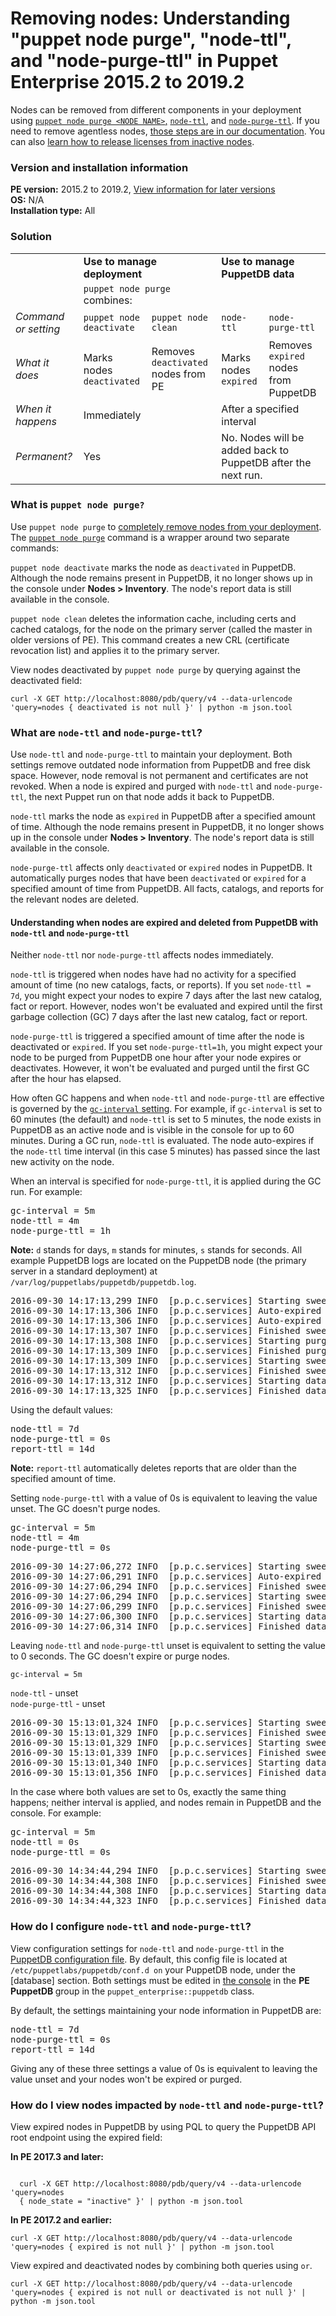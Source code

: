 # Removing nodes: Understanding "puppet node purge", "node-ttl", and "node-purge-ttl" in Puppet Enterprise 2015.2 to 2019.2
<p>Nodes can be removed from different components in your deployment using <a href="https://puppet.com/docs/pe/2019.2/adding_and_removing_nodes.html"><code>puppet node purge &lt;NODE NAME&gt;</code>,</a> <a href="https://github.com/puppetlabs/puppetdb/blob/doc-6.7/documentation/configure.markdown#node-ttl"><code>node-ttl</code></a>, and <a href="https://github.com/puppetlabs/puppetdb/blob/doc-6.7/documentation/configure.markdown#node-purge-ttl"><code>node-purge-ttl</code></a>. If you need to remove agentless nodes, <a href="https://puppet.com/docs/pe/2019.2/adding_and_removing_nodes_inventory.html#remove_nodes_from_inventory" target="_self">those steps are in our documentation</a>. You can also <a href="https://support.puppet.com/hc/en-us/articles/5405856413719">learn how to release licenses from inactive nodes</a>.</p>
<h3 id="version-and-installation-information">Version and installation information</h3>
<p><strong>PE version:</strong> 2015.2 to 2019.2, <a href="https://support.puppet.com/hc/en-us/articles/1500010845362" target="_self">View information for later versions</a><br><strong>OS:</strong> N/A<br><strong>Installation type:</strong> All</p>
<h3 id="solution">Solution</h3>
<table>
<tbody>
<tr>
<td> </td>
<td colspan="2"><strong>Use to manage deployment</strong></td>
<td colspan="2"><strong>Use to manage PuppetDB data</strong></td>
</tr>
<tr>
<td> </td>
<td colspan="2">
<code>puppet node purge</code> combines:</td>
<td> </td>
<td> </td>
</tr>
<tr>
<td><em>Command or setting</em></td>
<td><code>puppet node deactivate</code></td>
<td><code>puppet node clean</code></td>
<td><code>node-ttl</code></td>
<td><code>node-purge-ttl<code></code></code></td>
</tr>
<tr>
<td><em>What it does</em></td>
<td>Marks nodes <code>deactivated</code>
</td>
<td>Removes <code>deactivated</code> nodes from PE</td>
<td>Marks nodes <code>expired</code>
</td>
<td>Removes <code>expired</code> nodes from PuppetDB</td>
</tr>
<tr>
<td><em>When it happens</em></td>
<td colspan="2">Immediately</td>
<td colspan="2">After a specified interval</td>
</tr>
<tr>
<td><em>Permanent?</em></td>
<td colspan="2">Yes</td>
<td colspan="2">No. Nodes will be added back to PuppetDB after the next run.</td>
</tr>
</tbody>
</table>
<h3 id="what-is-puppet-node-purge">What is <code>puppet node purge?</code>
</h3>
<p>Use <code>puppet node purge</code> to <a href="https://puppet.com/docs/pe/2019.2/adding_and_removing_nodes.html">completely remove nodes from your deployment</a>. The <a href="https://puppet.com/docs/pe/2019.2/adding_and_removing_nodes.html#remove_nodes"><code>puppet node purge</code></a> command is a wrapper around two separate commands:</p>
<p><code>puppet node deactivate</code> marks the node as <code>deactivated</code> in PuppetDB. Although the node remains present in PuppetDB, it no longer shows up in the console under <strong>Nodes &gt; Inventory</strong>. The node's report data is still available in the console.</p>
<p><code>puppet node clean</code> deletes the information cache, including certs and cached catalogs, for the node on the primary server (called the master in older versions of PE). This command creates a new CRL (certificate revocation list) and applies it to the primary server.</p>
<p>View nodes deactivated by <code>puppet node purge</code> by querying against the deactivated field:</p>
<p><code>curl -X GET http://localhost:8080/pdb/query/v4 --data-urlencode 'query=nodes { deactivated is not null }' | python -m json.tool</code></p>
<h3 id="what-are-node-ttl-and-node-purge-ttl">What are <code>node-ttl</code> and <code>node-purge-ttl</code>?</h3>
<p>Use <code>node-ttl</code> and <code>node-purge-ttl</code> to maintain your deployment. Both settings remove outdated node information from PuppetDB and free disk space. However, node removal is not permanent and certificates are not revoked. When a node is expired and purged with <code>node-ttl</code> and <code>node-purge-ttl</code>, the next Puppet run on that node adds it back to PuppetDB.</p>
<p><code>node-ttl</code> marks the node as <code>expired</code> in PuppetDB after a specified amount of time. Although the node remains present in PuppetDB, it no longer shows up in the console under <strong>Nodes &gt; Inventory</strong>. The node's report data is still available in the console.</p>
<p><code>node-purge-ttl</code> affects only <code>deactivated</code> or <code>expired</code> nodes in PuppetDB. It automatically purges nodes that have been <code>deactivated</code> or <code>expired</code> for a specified amount of time from PuppetDB. All facts, catalogs, and reports for the relevant nodes are deleted.</p>
<h4 id="understanding-when-nodes-are-expired-and-deleted-from-puppetdb-with-node-ttl-and-node-purge-ttl">Understanding when nodes are expired and deleted from PuppetDB with <code>node-ttl</code> and <code>node-purge-ttl</code>
</h4>
<p>Neither <code>node-ttl</code> nor <code>node-purge-ttl</code> affects nodes immediately.</p>
<p><code>node-ttl</code> is triggered when nodes have had no activity for a specified amount of time (no new catalogs, facts, or reports). If you set <code>node-ttl = 7d</code>, you might expect your nodes to expire 7 days after the last new catalog, fact or report. However, nodes won't be evaluated and expired until the first garbage collection (GC) 7 days after the last new catalog, fact or report.</p>
<p><code>node-purge-ttl</code> is triggered a specified amount of time after the node is deactivated or <code>expired</code>. If you set <code>node-purge-ttl=1h</code>, you might expect your node to be purged from PuppetDB one hour after your node expires or deactivates. However, it won't be evaluated and purged until the first GC after the hour has elapsed.</p>
<p>How often GC happens and when <code>node-ttl</code> and <code>node-purge-ttl</code> are effective is governed by the <a href="https://github.com/puppetlabs/puppetdb/blob/doc-6.7/documentation/configure.markdown#gc-interval"><code>gc-interval</code> setting</a>. For example, if <code>gc-interval</code> is set to 60 minutes (the default) and <code>node-ttl</code> is set to 5 minutes, the node exists in PuppetDB as an active node and is visible in the console for up to 60 minutes. During a GC run, <code>node-ttl</code> is evaluated. The node auto-expires if the <code>node-ttl</code> time interval (in this case 5 minutes) has passed since the last new activity on the node.</p>
<p>When an interval is specified for <code>node-purge-ttl</code>, it is applied during the GC run. For example:</p>
<pre>gc-interval = 5m
node-ttl = 4m
node-purge-ttl = 1h</pre>
<p><strong>Note:</strong> <code>d</code> stands for days, <code>m</code> stands for minutes, <code>s</code> stands for seconds. All example PuppetDB logs are located on the PuppetDB node (the primary server in a standard deployment) at <code>/var/log/puppetlabs/puppetdb/puppetdb.log</code>.</p>
<pre>2016-09-30 14:17:13,299 INFO  [p.p.c.services] Starting sweep of stale nodes (threshold: 4 minutes)
2016-09-30 14:17:13,306 INFO  [p.p.c.services] Auto-expired node nagios-client
2016-09-30 14:17:13,306 INFO  [p.p.c.services] Auto-expired node nagios-server
2016-09-30 14:17:13,307 INFO  [p.p.c.services] Finished sweep of stale nodes (threshold: 4 minutes)
2016-09-30 14:17:13,308 INFO  [p.p.c.services] Starting purge deactivated and expired nodes (threshold: 1 hour)
2016-09-30 14:17:13,309 INFO  [p.p.c.services] Finished purge deactivated and expired nodes (threshold: 1 hour)
2016-09-30 14:17:13,309 INFO  [p.p.c.services] Starting sweep of stale reports (threshold: 14 days)
2016-09-30 14:17:13,312 INFO  [p.p.c.services] Finished sweep of stale reports (threshold: 14 days)
2016-09-30 14:17:13,312 INFO  [p.p.c.services] Starting database garbage collection
2016-09-30 14:17:13,325 INFO  [p.p.c.services] Finished database garbage collection</pre>
<p>Using the default values:</p>
<pre>node-ttl = 7d
node-purge-ttl = 0s
report-ttl = 14d</pre>
<p><strong>Note:</strong> <code>report-ttl</code> automatically deletes reports that are older than the specified amount of time.</p>
<p>Setting <code>node-purge-ttl</code> with a value of 0s is equivalent to leaving the value unset. The GC doesn't purge nodes.</p>
<pre>gc-interval = 5m
node-ttl = 4m
node-purge-ttl = 0s</pre>
<pre>2016-09-30 14:27:06,272 INFO  [p.p.c.services] Starting sweep of stale nodes (threshold: 4 minutes)
2016-09-30 14:27:06,291 INFO  [p.p.c.services] Auto-expired node nagios
2016-09-30 14:27:06,294 INFO  [p.p.c.services] Finished sweep of stale nodes (threshold: 4 minutes)
2016-09-30 14:27:06,294 INFO  [p.p.c.services] Starting sweep of stale reports (threshold: 14 days)
2016-09-30 14:27:06,299 INFO  [p.p.c.services] Finished sweep of stale reports (threshold: 14 days)
2016-09-30 14:27:06,300 INFO  [p.p.c.services] Starting database garbage collection
2016-09-30 14:27:06,314 INFO  [p.p.c.services] Finished database garbage collection</pre>
<p>Leaving <code>node-ttl</code> and <code>node-purge-ttl</code> unset is equivalent to setting the value to 0 seconds. The GC doesn't expire or purge nodes.</p>
<p><code>gc-interval = 5m</code></p>
<p><code>node-ttl</code> - unset<br><code>node-purge-ttl</code> - unset</p>
<pre>2016-09-30 15:13:01,324 INFO  [p.p.c.services] Starting sweep of stale nodes (threshold: 7 days)
2016-09-30 15:13:01,329 INFO  [p.p.c.services] Finished sweep of stale nodes (threshold: 7 days)
2016-09-30 15:13:01,329 INFO  [p.p.c.services] Starting sweep of stale reports (threshold: 14 days)
2016-09-30 15:13:01,339 INFO  [p.p.c.services] Finished sweep of stale reports (threshold: 14 days)
2016-09-30 15:13:01,340 INFO  [p.p.c.services] Starting database garbage collection
2016-09-30 15:13:01,356 INFO  [p.p.c.services] Finished database garbage collection</pre>
<p>In the case where both values are set to 0s, exactly the same thing happens; neither interval is applied, and nodes remain in PuppetDB and the console. For example:</p>
<pre>gc-interval = 5m
node-ttl = 0s
node-purge-ttl = 0s
</pre>
<pre>2016-09-30 14:34:44,294 INFO  [p.p.c.services] Starting sweep of stale reports (threshold: 14 days)
2016-09-30 14:34:44,308 INFO  [p.p.c.services] Finished sweep of stale reports (threshold: 14 days)
2016-09-30 14:34:44,308 INFO  [p.p.c.services] Starting database garbage collection
2016-09-30 14:34:44,323 INFO  [p.p.c.services] Finished database garbage collection</pre>
<h3 id="how-do-i-configure-node-ttl-and-node-purge-ttl">How do I configure <code>node-ttl</code> and <code>node-purge-ttl</code>?</h3>
<p>View configuration settings for <code>node-ttl</code> and <code>node-purge-ttl</code> in the <a href="https://github.com/puppetlabs/puppetdb/blob/doc-6.7/documentation/configure.markdown#node-ttl">PuppetDB configuration file</a>. By default, this config file is located at <code>/etc/puppetlabs/puppetdb/conf.d on</code> your PuppetDB node, under the [database] section. Both settings must be edited in <a href="https://puppet.com/docs/pe/2019.2/making_changes_to_node_groups.html#edit-parameters">the console</a> in the <strong>PE PuppetDB </strong>group in the <code>puppet_enterprise::puppetdb</code> class.</p>
<p>By default, the settings maintaining your node information in PuppetDB are:</p>
<pre>node-ttl = 7d
node-purge-ttl = 0s
report-ttl = 14d</pre>
<p>Giving any of these three settings a value of 0s is equivalent to leaving the value unset and your nodes won't be expired or purged.</p>
<h3 id="how-do-i-view-nodes-impacted-by-node-ttl-and-node-purge-ttl">How do I view nodes impacted by <code>node-ttl</code> and <code>node-purge-ttl</code>?</h3>
<p>View expired nodes in PuppetDB by using PQL to query the PuppetDB API root endpoint using the expired field:</p>
<p><strong>In PE 2017.3 and later: </strong></p>
<p><code>
  curl -X GET http://localhost:8080/pdb/query/v4 --data-urlencode 'query=nodes
  { node_state = "inactive" }' | python -m json.tool</code></p>
<p><strong>In PE 2017.2 and earlier:</strong></p>
<p><code>curl -X GET http://localhost:8080/pdb/query/v4 --data-urlencode 'query=nodes { expired is not null }' | python -m json.tool</code></p>
<p>View expired and deactivated nodes by combining both queries using <code>or</code>.</p>
<p><code>curl -X GET http://localhost:8080/pdb/query/v4 --data-urlencode 'query=nodes { expired is not null or deactivated is not null }' | python -m json.tool</code></p>
